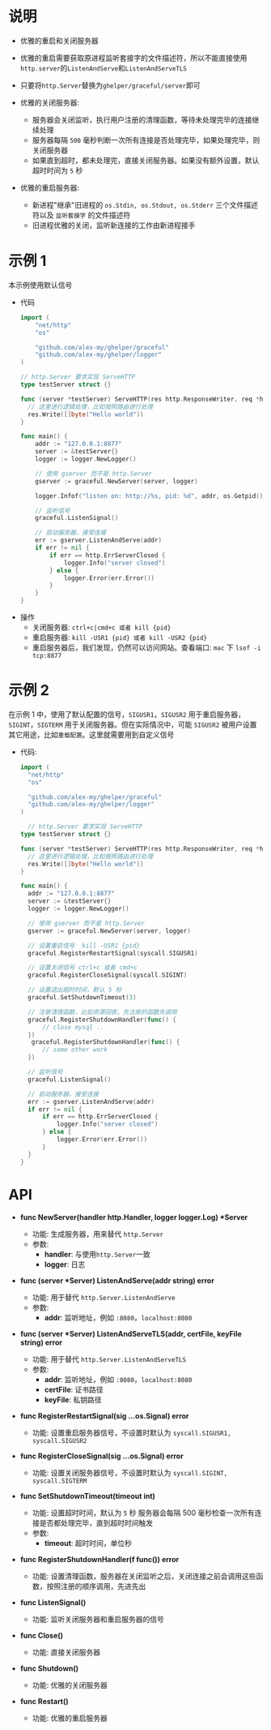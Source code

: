 # 说明

- 优雅的重启和关闭服务器
- 优雅的重启需要获取原进程监听套接字的文件描述符，所以不能直接使用`http.server`的`ListenAndServe`和`ListenAndServeTLS`
- 只要将`http.Server`替换为`ghelper/graceful/server`即可
- 优雅的关闭服务器:

  - 服务器会关闭监听，执行用户注册的清理函数，等待未处理完毕的连接继续处理
  - 服务器每隔 `500` 毫秒判断一次所有连接是否处理完毕，如果处理完毕，则关闭服务器
  - 如果直到超时，都未处理完，直接关闭服务器。如果没有额外设置，默认超时时间为 `5` 秒

- 优雅的重启服务器:
  - 新进程"继承"旧进程的 `os.Stdin, os.Stdout, os.Stderr` 三个文件描述符以及 `监听套接字` 的文件描述符
  - 旧进程优雅的关闭，监听新连接的工作由新进程接手

# 示例 1

本示例使用默认信号

- 代码

  ```go
  import (
      "net/http"
      "os"

      "github.com/alex-my/ghelper/graceful"
      "github.com/alex-my/ghelper/logger"
  )

  // http.Server 要求实现 ServeHTTP
  type testServer struct {}

  func (server *testServer) ServeHTTP(res http.ResponseWriter, req *http.Request) {
    // 这里进行逻辑处理，比如按照路由进行处理
    res.Write([]byte("Hello world"))
  }

  func main() {
      addr := "127.0.0.1:8877"
      server := &testServer{}
      logger := logger.NewLogger()

      // 使用 gserver 而不是 http.Server
      gserver := graceful.NewServer(server, logger)

      logger.Infof("listen on: http://%s, pid: %d", addr, os.Getpid())

      // 监听信号
      graceful.ListenSignal()

      // 启动服务器，接受连接
      err := gserver.ListenAndServe(addr)
      if err != nil {
          if err == http.ErrServerClosed {
              logger.Info("server closed")
          } else {
              logger.Error(err.Error())
          }
      }
  }
  ```

* 操作
  - 关闭服务器: `ctrl+c|cmd+c 或者 kill {pid}`
  - 重启服务器: `kill -USR1 {pid} 或者 kill -USR2 {pid}`
  - 重启服务器后，我们发现，仍然可以访问网站。查看端口: `mac` 下 `lsof -i tcp:8877`

# 示例 2

在示例 1 中，使用了默认配置的信号，`SIGUSR1`，`SIGUSR2` 用于重启服务器，`SIGINT`，`SIGTERM` 用于关闭服务器。但在实际情况中，可能 `SIGUSR2` 被用户设置其它用途，比如`重载配置`。这里就需要用到自定义信号

- 代码:

  ```go
  import (
    "net/http"
    "os"

    "github.com/alex-my/ghelper/graceful"
    "github.com/alex-my/ghelper/logger"
  )

    // http.Server 要求实现 ServeHTTP
  type testServer struct {}

  func (server *testServer) ServeHTTP(res http.ResponseWriter, req *http.Request) {
    // 这里进行逻辑处理，比如按照路由进行处理
    res.Write([]byte("Hello world"))
  }

  func main() {
    addr := "127.0.0.1:8877"
    server := &testServer{}
    logger := logger.NewLogger()

    // 使用 gserver 而不是 http.Server
    gserver := graceful.NewServer(server, logger)

    // 设置重启信号  kill -USR1 {pid}
    graceful.RegisterRestartSignal(syscall.SIGUSR1)

    // 设置关闭信号 ctrl+c 或者 cmd+c
    graceful.RegisterCloseSignal(syscall.SIGINT)

    // 设置退出超时时间，默认 5 秒
    graceful.SetShutdownTimeout(3)

    // 注册清理函数，比如资源回收，先注册的函数先调用
    graceful.RegisterShutdownHandler(func() {
        // close mysql ..
    })
     graceful.RegisterShutdownHandler(func() {
        // some other work
    })

    // 监听信号
    graceful.ListenSignal()

    // 启动服务器，接受连接
    err := gserver.ListenAndServe(addr)
    if err != nil {
        if err == http.ErrServerClosed {
            logger.Info("server closed")
        } else {
            logger.Error(err.Error())
        }
    }
  }
  ```

# API

- **func NewServer(handler http.Handler, logger logger.Log) \*Server**

  - 功能: 生成服务器，用来替代 `http.Server`
  - 参数:
    - **handler**: 与使用`http.Server`一致
    - **logger**: 日志

- **func (server \*Server) ListenAndServe(addr string) error**

  - 功能: 用于替代 `http.Server.ListenAndServe`
  - 参数:
    - **addr**: 监听地址，例如 `:8080`，`localhost:8080`

- **func (server \*Server) ListenAndServeTLS(addr, certFile, keyFile string) error**

  - 功能: 用于替代 `http.Server.ListenAndServeTLS`
  - 参数:
    - **addr**: 监听地址，例如 `:8080`，`localhost:8080`
    - **certFile**: 证书路径
    - **keyFile**: 私钥路径

- **func RegisterRestartSignal(sig ...os.Signal) error**

  - 功能: 设置重启服务器信号，不设置时默认为 `syscall.SIGUSR1, syscall.SIGUSR2`

- **func RegisterCloseSignal(sig ...os.Signal) error**

  - 功能: 设置关闭服务器信号，不设置时默认为 `syscall.SIGINT, syscall.SIGTERM`

- **func SetShutdownTimeout(timeout int)**

  - 功能: 设置超时时间，默认为 `5` 秒 服务器会每隔 500 毫秒检查一次所有连接是否都处理完毕，直到超时时间触发
  - 参数:
    - **timeout**: 超时时间，单位秒

- **func RegisterShutdownHandler(f func()) error**

  - 功能: 设置清理函数，服务器在关闭监听之后，关闭连接之前会调用这些函数，按照注册的顺序调用，先进先出

- **func ListenSignal()**

  - 功能: 监听关闭服务器和重启服务器的信号

- **func Close()**

  - 功能: 直接关闭服务器

- **func Shutdown()**

  - 功能: 优雅的关闭服务器

- **func Restart()**

  - 功能: 优雅的重启服务器
